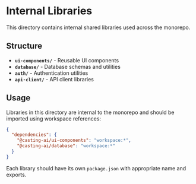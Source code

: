 # Internal Libraries

This directory contains internal shared libraries used across the monorepo.

## Structure

- **`ui-components/`** - Reusable UI components
- **`database/`** - Database schemas and utilities  
- **`auth/`** - Authentication utilities
- **`api-client/`** - API client libraries

## Usage

Libraries in this directory are internal to the monorepo and should be imported using workspace references:

```json
{
  "dependencies": {
    "@casting-ai/ui-components": "workspace:*",
    "@casting-ai/database": "workspace:*"
  }
}
```

Each library should have its own `package.json` with appropriate name and exports.
